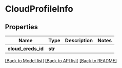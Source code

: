 # CloudProfileInfo

## Properties
Name | Type | Description | Notes
------------ | ------------- | ------------- | -------------
**cloud_creds_id** | **str** |  | 

[[Back to Model list]](../README.md#documentation-for-models) [[Back to API list]](../README.md#documentation-for-api-endpoints) [[Back to README]](../README.md)

